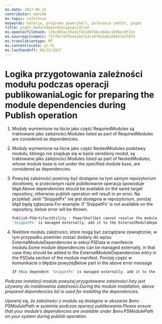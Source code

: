 ```yaml
---
ms.date: 2017-06-12
contributor: manikb
ms.topic: reference
keywords: Galeria, programu powershell, polecenia cmdlet, psget
title: psget_moduledependencypopulation
ms.openlocfilehash: 126cd65ac35a31f4118474bc36dac1836ec0f22e
ms.sourcegitcommit: 75f70c7df01eea5e7a2c16f9a3ab1dd437a1f8fd
ms.translationtype: MT
ms.contentlocale: pl-PL
ms.lasthandoff: 06/12/2017
---
```

# <a name="logic-for-preparing-the-module-dependencies-during-publish-operation"></a><span data-ttu-id="91f99-103">Logika przygotowania zależności modułu podczas operacji publikowania</span><span class="sxs-lookup"><span data-stu-id="91f99-103">Logic for preparing the module dependencies during Publish operation</span></span>
1.  <span data-ttu-id="91f99-104">Moduły wymienione na liście jako część RequiredModules są traktowane jako zależności.</span><span class="sxs-lookup"><span data-stu-id="91f99-104">Modules listed as part of RequiredModules are considered as dependencies.</span></span>
2.  <span data-ttu-id="91f99-105">Moduły wymienione na liście jako część NestedModules podstawy modułu, którego nie znajduje się w bazie określony moduł, są traktowane jako zależności.</span><span class="sxs-lookup"><span data-stu-id="91f99-105">Modules listed as part of NestedModules, whose module base is not under the specified module base, are considered as dependencies.</span></span>

3.  <span data-ttu-id="91f99-106">Powyżej zależności powinny być dostępne na tym samym repozytorium docelowej, w przeciwnym razie publikowanie operacja spowoduje błąd.</span><span class="sxs-lookup"><span data-stu-id="91f99-106">Above dependencies should be available on the same target repository, otherwise publish operation will result in an error.</span></span>
    <span data-ttu-id="91f99-107">Na przykład: Jeśli "SnippetPx" nie jest dostępna w repozytorium, poniżej błąd będą zgłaszane.</span><span class="sxs-lookup"><span data-stu-id="91f99-107">For example: If 'SnippetPx' is not available on the repository, below error will be thrown.</span></span>
    ```powershell
    Publish-PSArtifactUtility : PowerShellGet cannot resolve the module dependency 'SnippetPx' of the module 'TypePx' on the repository 'LocalRepo'. Verify that the dependent module 'SnippetPx' is available in the repository 'LocalRepo'. If this dependent
    'SnippetPx' is managed externally, add it to the ExternalModuleDependencies entry in the PSData section of the module manifest.
    ```
4.  <span data-ttu-id="91f99-108">Niektóre modułu zależności, które mogą być zarządzane zewnętrznie, w tym przypadku powinien zostać dodany do wpisu ExternalModuleDependencies w sekcji PSData w manifeście modułu.</span><span class="sxs-lookup"><span data-stu-id="91f99-108">Some module dependencies can be managed externally, in that case they should be added to the ExternalModuleDependencies entry in the PSData section of the module manifest.</span></span>
    <span data-ttu-id="91f99-109">Poniżej część w komunikacie o błędzie powyżej</span><span class="sxs-lookup"><span data-stu-id="91f99-109">Below part in the above error message</span></span>
    ```powershell
    If this dependent 'SnippetPx' is managed externally, add it to the ExternalModuleDependencies entry in the PSData section of the module manifest.
    ```

<span data-ttu-id="91f99-110">*Podczas instalacji modułu powyżej przygotowane zależności listy jest używany do instalowania zależności.*</span><span class="sxs-lookup"><span data-stu-id="91f99-110">*During the module installation, above prepared dependencies list is used for installing the dependencies.*</span></span>

<span data-ttu-id="91f99-111">*Upewnij się, że zależności z modułu są dostępne w obszarze $env: PSModulePath w systemie podczas operacji publikowania.*</span><span class="sxs-lookup"><span data-stu-id="91f99-111">*Please ensure that your module’s dependencies are available under $env:PSModulePath on your system during publish operation.*</span></span>

